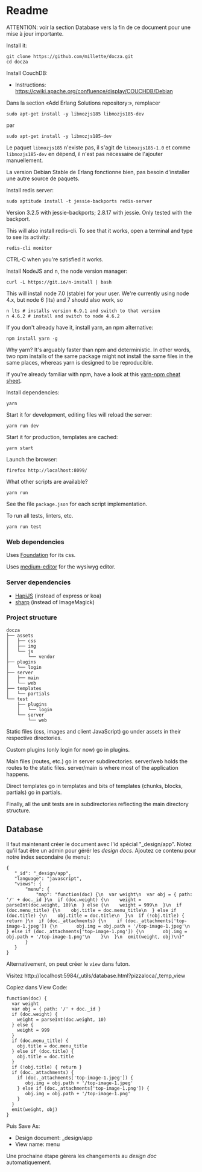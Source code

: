 # Readme

ATTENTION: voir la section Database vers la fin de ce document
pour une mise à jour importante.

Install it:
```
git clone https://github.com/millette/docza.git
cd docza
```

Install CouchDB:

* Instructions: https://cwiki.apache.org/confluence/display/COUCHDB/Debian

Dans la section «Add Erlang Solutions repository:», remplacer
```
sudo apt-get install -y libmozjs185 libmozjs185-dev
```

par
```
sudo apt-get install -y libmozjs185-dev
```

Le paquet ```libmozjs185``` n'existe pas, il s'agit de ```libmozjs185-1.0```
et comme ```libmozjs185-dev``` en dépend, il n'est pas nécessaire de
l'ajouter manuellement.

La version Debian Stable de Erlang fonctionne bien, pas besoin d'installer une
autre source de paquets.

Install redis server:
```
sudo aptitude install -t jessie-backports redis-server
```

Version 3.2.5 with jessie-backports; 2.8.17 with jessie.
Only tested with the backport.

This will also install redis-cli. To see that it works,
open a terminal and type to see its activity:
```
redis-cli monitor
```

CTRL-C when you're satisfied it works.

Install NodeJS and n, the node version manager:
```
curl -L https://git.io/n-install | bash
```

This will install node 7.0 (stable) for your user. We're currently
using node 4.x, but node 6 (lts) and 7 should also work, so

```
n lts # installs version 6.9.1 and switch to that version
n 4.6.2 # install and switch to node 4.6.2
```

If you don't already have it, install yarn, an npm alternative:
```
npm install yarn -g
```

Why yarn? It's arguably faster than npm and deterministic. In other words,
two npm installs of the same package might not install the same files in
the same places, whereas yarn is designed to be reproducible.

If you're already familiar with npm, have a look at this
[yarn-npm cheat sheet](https://github.com/areai51/yarn-cheatsheet).

Install dependencies:
```
yarn
```

Start it for development, editing files will reload the server:
```
yarn run dev
```

Start it for production, templates are cached:
```
yarn start
```

Launch the browser:
```
firefox http://localhost:8099/
```

What other scripts are available?
```
yarn run
```

See the file ```package.json``` for each script implementation.

To run all tests, linters, etc.
```
yarn run test
```

### Web dependencies
Uses [Foundation][] for its css.

Uses [medium-editor][] for the wysiwyg editor.

### Server dependencies
* [HapiJS][] (instead of express or koa)
* [sharp][] (instead of ImageMagick)

### Project structure
```
docza
├── assets
│   ├── css
│   ├── img
│   └── js
│       └── vendor
├── plugins
│   └── login
├── server
│   ├── main
│   └── web
├── templates
│   └── partials
└── test
    ├── plugins
    │   └── login
    └── server
        └── web
```

Static files (css, images and client JavaScript) go under assets in
their respective directories.

Custom plugins (only login for now) go in plugins.

Main files (routes, etc.) go in server subdirectories. server/web holds
the routes to the static files. server/main is where most of the application happens.

Direct templates go in templates and bits of templates (chunks, blocks, partials)
go in partials.

Finally, all the unit tests are in subdirectories reflecting the main directory structure.

## Database

Il faut maintenant créer le document avec l'id spécial "_design/app".
Notez qu'il faut être un admin pour gérér les *design docs*.
Ajoutez ce contenu pour notre index secondaire (le menu):

```
{
   "_id": "_design/app",
   "language": "javascript",
   "views": {
       "menu": {
           "map": "function(doc) {\n  var weight\n  var obj = { path: '/' + doc._id }\n  if (doc.weight) {\n    weight = parseInt(doc.weight, 10)\n  } else {\n    weight = 999\n  }\n  if (doc.menu_title) {\n    obj.title = doc.menu_title\n  } else if (doc.title) {\n    obj.title = doc.title\n  }\n  if (!obj.title) { return }\n  if (doc._attachments) {\n    if (doc._attachments['top-image-1.jpeg']) {\n       obj.img = obj.path + '/top-image-1.jpeg'\n    } else if (doc._attachments['top-image-1.png']) {\n       obj.img = obj.path + '/top-image-1.png'\n    }\n  }\n  emit(weight, obj)\n}"
       }
   }
}
```

Alternativement, on peut créer le ```view``` dans futon.

Visitez http://localhost:5984/_utils/database.html?pizzaloca/_temp_view

Copiez dans View Code:

```
function(doc) {
  var weight
  var obj = { path: '/' + doc._id }
  if (doc.weight) {
    weight = parseInt(doc.weight, 10)
  } else {
    weight = 999
  }
  if (doc.menu_title) {
    obj.title = doc.menu_title
  } else if (doc.title) {
    obj.title = doc.title
  }
  if (!obj.title) { return }
  if (doc._attachments) {
    if (doc._attachments['top-image-1.jpeg']) {
       obj.img = obj.path + '/top-image-1.jpeg'
    } else if (doc._attachments['top-image-1.png']) {
       obj.img = obj.path + '/top-image-1.png'
    }
  }
  emit(weight, obj)
}
```

Puis Save As:

* Design document: _design/app
* View name: menu


Une prochaine étape gèrera les changements au *design doc* automatiquement.

[Foundation]: <http://foundation.zurb.com/sites/docs/>
[medium-editor]: <https://github.com/yabwe/medium-editor>
[sharp]: <http://sharp.dimens.io/en/stable/api/>
[HapiJS]: <http://hapijs.com/>
